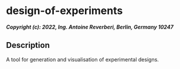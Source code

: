 # design-of-experiments
***Copyright (c): 2022, Ing. Antoine Reverberi, Berlin, Germany 10247*** 

## Description
A tool for generation and visualisation of experimental designs.  